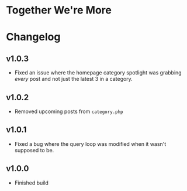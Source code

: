 # Together We're More

# Changelog

## v1.0.3

- Fixed an issue where the homepage category spotlight was grabbing _every_ post and not just the latest 3 in a category.

## v1.0.2

-   Removed upcoming posts from `category.php`

## v1.0.1

-   Fixed a bug where the query loop was modified when it wasn't supposed to be.

## v1.0.0

-   Finished build
